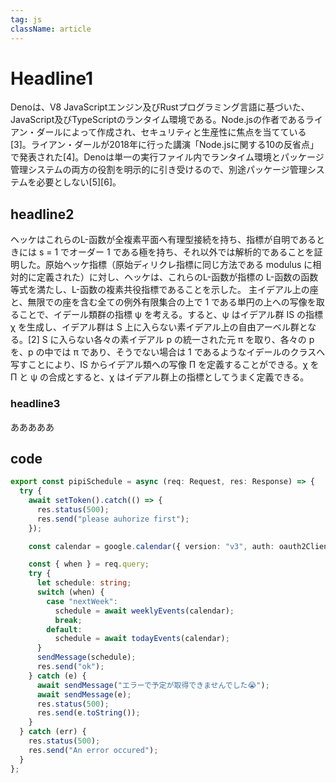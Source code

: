 ```yaml
---
tag: js
className: article
---
```


Headline1
==================
Denoは、V8 JavaScriptエンジン及びRustプログラミング言語に基づいた、JavaScript及びTypeScriptのランタイム環境である。Node.jsの作者であるライアン・ダールによって作成され、セキュリティと生産性に焦点を当てている[3]。ライアン・ダールが2018年に行った講演「Node.jsに関する10の反省点」で発表された[4]。Denoは単一の実行ファイル内でランタイム環境とパッケージ管理システムの両方の役割を明示的に引き受けるので、別途パッケージ管理システムを必要としない[5][6]。

headline2
------------------
ヘッケはこれらのL-函数が全複素平面へ有理型接続を持ち、指標が自明であるときには s = 1 でオーダー 1 である極を持ち、それ以外では解析的であることを証明した。原始ヘッケ指標（原始ディリクレ指標に同じ方法である modulus に相対的に定義された）に対し、ヘッケは、これらのL-函数が指標の L-函数の函数等式を満たし、L-函数の複素共役指標であることを示した。 主イデアル上の座と、無限での座を含む全ての例外有限集合の上で 1 である単円の上への写像を取ることで、イデール類群の指標 ψ を考える。すると、ψ はイデアル群 IS の指標 χ を生成し、イデアル群は S 上に入らない素イデアル上の自由アーベル群となる。[2] S に入らない各々の素イデアル p の統一された元 π を取り、各々の p を、p の中では π であり、そうでない場合は 1 であるようなイデールのクラスへ写すことにより、IS からイデアル類への写像 Π を定義することができる。χ を Π と ψ の合成とすると、χ はイデアル群上の指標としてうまく定義できる。

### headline3
あああああ

## code

```ts
export const pipiSchedule = async (req: Request, res: Response) => {
  try {
    await setToken().catch(() => {
      res.status(500);
      res.send("please auhorize first");
    });

    const calendar = google.calendar({ version: "v3", auth: oauth2Client });

    const { when } = req.query;
    try {
      let schedule: string;
      switch (when) {
        case "nextWeek":
          schedule = await weeklyEvents(calendar);
          break;
        default:
          schedule = await todayEvents(calendar);
      }
      sendMessage(schedule);
      res.send("ok");
    } catch (e) {
      await sendMessage("エラーで予定が取得できませんでした😭");
      await sendMessage(e);
      res.status(500);
      res.send(e.toString());
    }
  } catch (err) {
    res.status(500);
    res.send("An error occured");
  }
};
```
